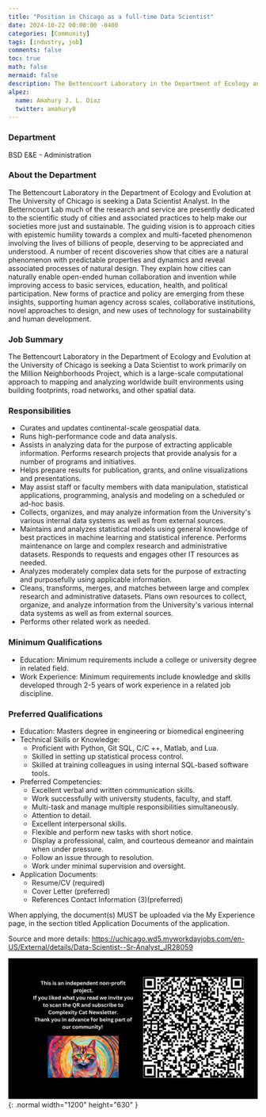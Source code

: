 ```yaml
---
title: "Position in Chicago as a full-time Data Scientist"
date: 2024-10-22 00:00:00 -0400
categories: [Community]
tags: [industry, job]
comments: false
toc: true
math: false
mermaid: false
description: The Bettencourt Laboratory in the Department of Ecology and Evolution at The University of Chicago is seeking a Data Scientist Analyst.
alpez:
  name: Amahury J. L. Diaz
  twitter: amahury0
---
```

### Department
BSD E&E - Administration

### About the Department
The Bettencourt Laboratory in the Department of Ecology and Evolution at The University of Chicago is seeking a Data Scientist Analyst.  In the Betterncourt Lab much of the research and service are presently dedicated to the scientific study of cities and associated practices to help make our societies more just and sustainable. The guiding vision is to approach cities with epistemic humility towards a complex and multi-faceted phenomenon involving the lives of billions of people, deserving to be appreciated and understood.  A number of recent discoveries show that cities are a natural phenomenon with predictable properties and dynamics and reveal associated processes of natural design. They explain how cities can naturally enable open-ended human collaboration and invention while improving access to basic services, education, health, and political participation. New forms of practice and policy are emerging from these insights, supporting human agency across scales, collaborative institutions, novel approaches to design, and new uses of technology for sustainability and human development.

### Job Summary
The Bettencourt Laboratory in the Department of Ecology and Evolution at the University of Chicago is seeking a Data Scientist to work primarily on the Million Neighborhoods Project, which is a large-scale computational approach to mapping and analyzing worldwide built environments using building footprints, road networks, and other spatial data.

### Responsibilities
- Curates and updates continental-scale geospatial data.
- Runs high-performance code and data analysis.
- Assists in analyzing data for the purpose of extracting applicable information. Performs research projects that provide analysis for a number of programs and initiatives.
- Helps prepare results for publication, grants, and online visualizations and presentations.
- May assist staff or faculty members with data manipulation, statistical applications, programming, analysis and modeling on a scheduled or ad-hoc basis.
- Collects, organizes, and may analyze information from the University's various internal data systems as well as from external sources.
- Maintains and analyzes statistical models using general knowledge of best practices in machine learning and statistical inference. Performs maintenance on large and complex research and administrative datasets. Responds to requests and engages other IT resources as needed.
- Analyzes moderately complex data sets for the purpose of extracting and purposefully using applicable information.
- Cleans, transforms, merges, and matches between large and complex research and administrative datasets. Plans own resources to collect, organize, and analyze information from the University's various internal data systems as well as from external sources.
- Performs other related work as needed.

### Minimum Qualifications
- Education: Minimum requirements include a college or university degree in related field.
- Work Experience: Minimum requirements include knowledge and skills developed through 2-5 years of work experience in a related job discipline.

### Preferred Qualifications
- Education: Masters degree in engineering or biomedical engineering
- Technical Skills or Knowledge:
  - Proficient with Python, Git SQL, C/C ++, Matlab, and Lua.
  - Skilled in setting up statistical process control.
  - Skilled at training colleagues in using internal SQL-based software tools.
- Preferred Competencies:
  - Excellent verbal and written communication skills.
  - Work successfully with university students, faculty, and staff.
  - Multi-task and manage multiple responsibilities simultaneously.
  - Attention to detail.
  - Excellent interpersonal skills.
  - Flexible and perform new tasks with short notice.
  - Display a professional, calm, and courteous demeanor and maintain when under pressure.
  - Follow an issue through to resolution.
  - Work under minimal supervision and oversight.
- Application Documents:
  - Resume/CV (required)
  - Cover Letter (preferred)
  - References Contact Information (3)(preferred)

When applying, the document(s) MUST be uploaded via the My Experience page, in the section titled Application Documents of the application.

Source and more details: https://uchicago.wd5.myworkdayjobs.com/en-US/External/details/Data-Scientist--Sr-Analyst_JR28059

![Desktop View](/assets/img/fix/complexity-cat-newsletter.png){: .normal width="1200" height="630" }
